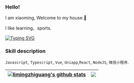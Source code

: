 ### Hello!
I am xiaoming, Welcome to my house.👋

I like learning、sports.

<a href="https://git.io/typing-svg"> 
 <img src="https://readme-typing-svg.demolab.com?font=Fira+Code&size=16&color=2985F7&pause=2000&width=435&lines=welcome+to+my+house+!" alt="Typing SVG" />
</a>

### Skill description

`Javascript`, `Typescript`, `Vue`, `Uniapp`,`React`, `NodeJS`, `微信小程序`.

| <a href="https://github.com/limingzhiguang/github-readme-stats"><img align="center" src="https://github-readme-stats.vercel.app/api?username=limingzhiguang&show_icons=true&include_all_commits=true&hide_border=true" alt="limingzhiguang's github stats" /></a> | <a href="https://github.com/limingzhiguang/github-readme-stats"><img align="center" src="https://github-readme-stats.vercel.app/api/top-langs/?username=limingzhiguang&layout=compact&hide_border=true" /></a> |
| ------------- | ------------- |
<!--
**limingzhiguang/limingzhiguang** is a ✨ _special_ ✨ repository because its `README.md` (this file) appears on your GitHub profile.

Here are some ideas to get you started:

- 🔭 I’m currently working on ...
- 🌱 I’m currently learning ...
- 👯 I’m looking to collaborate on ...
- 🤔 I’m looking for help with ...
- 💬 Ask me about ...
- 📫 How to reach me: ...
- 😄 Pronouns: ...
- ⚡ Fun fact: ...

<div align="left"> 
  <img height="137px" src="https://github-readme-stats.vercel.app/api?username=limingzhiguang&hide_title=true&hide_border=true&show_icons=trueline_height=21&text_color=000&icon_color=000&bg_color=0,ea6161,ffc64d,fffc4d,52fa5a&theme=graywhite" /> </div>
-->
